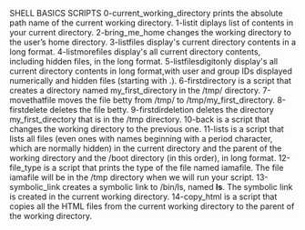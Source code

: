 SHELL BASICS SCRIPTS
0-current_working_directory prints the absolute path name of the current working directory.
1-listit diplays list of contents in your current directory.
2-bring_me_home changes the working directory to the user’s home directory.
3-listfiles display's current directory contents in a long format.
4-listmorefiles display's all current directory contents, including hidden files, in the long format.
5-listfilesdigitonly display's all current directory contents in long format,with user and group IDs displayed numerically and hidden files (starting with .).
6-firstdirectory is a script that creates a directory named my_first_directory in the /tmp/ directory.
7-movethatfile moves the file betty from /tmp/ to /tmp/my_first_directory.
8-firstdelete  deletes the file betty.
9-firstdirdeletion deletes the directory my_first_directory that is in the /tmp directory.
10-back is a script that changes the working directory to the previous one.
11-lists is a script that lists all files (even ones with names beginning with a period character, which are normally hidden) in the current directory and the parent of the working directory and the /boot directory (in this order), in long format.
12-file_type is a script that prints the type of the file named iamafile. The file iamafile will be in the /tmp directory when we will run your script.
13-symbolic_link creates a symbolic link to /bin/ls, named __ls__. The symbolic link is created in the current working directory.
14-copy_html is a script that copies all the HTML files from the current working directory to the parent of the working directory.

